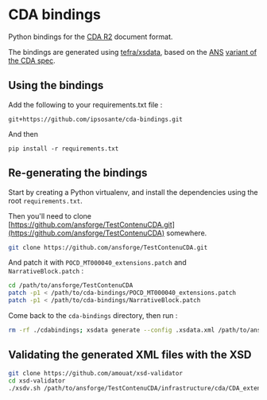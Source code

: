 # CDA bindings

Python bindings for the [CDA R2](https://www.hl7.org/implement/standards/product_brief.cfm?product_id=515) document format.

The bindings are generated using [tefra/xsdata](https://github.com/tefra/xsdata), based on the [ANS](https://esante.gouv.fr/) [variant of the CDA spec](https://github.com/ansforge/TestContenuCDA/tree/main/infrastructure/cda).

## Using the bindings

Add the following to your requirements.txt file :

```
git+https://github.com/ipsosante/cda-bindings.git
```

And then

```
pip install -r requirements.txt
```

## Re-generating the bindings

Start by creating a Python virtualenv, and install the dependencies using the root `requirements.txt`.

Then you'll need to clone [https://github.com/ansforge/TestContenuCDA.git](https://github.com/ansforge/TestContenuCDA) somewhere.

```sh
git clone https://github.com/ansforge/TestContenuCDA.git
```

And patch it with `POCD_MT000040_extensions.patch` and `NarrativeBlock.patch` :

```sh
cd /path/to/ansforge/TestContenuCDA
patch -p1 < /path/to/cda-bindings/POCD_MT000040_extensions.patch
patch -p1 < /path/to/cda-bindings/NarrativeBlock.patch
```

Come back to the `cda-bindings` directory, then run :

```sh
rm -rf ./cdabindings; xsdata generate --config .xsdata.xml /path/to/ansforge/TestContenuCDA/infrastructure/cda/CDA_extended.xsd
```

## Validating the generated XML files with the XSD

```sh
git clone https://github.com/amouat/xsd-validator
cd xsd-validator
./xsdv.sh /path/to/ansforge/TestContenuCDA/infrastructure/cda/CDA_extended.xsd /path/to/generated/vsm_doc.xml
```

